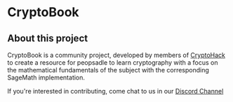 # CryptoBook

## About this project

CryptoBook is a community project, developed by members of [CryptoHack](https://cryptohack.org) to create a resource for peopsadle to learn cryptography with a focus on the mathematical fundamentals of the subject with the corresponding SageMath implementation.

If you're interested in contributing, come chat to us in our [Discord Channel](https://discord.gg/eJaJ3xC)

